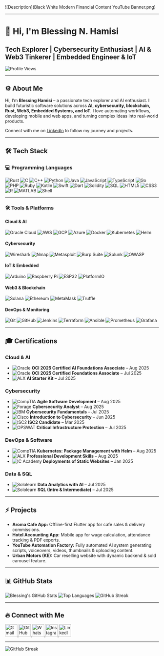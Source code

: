 ![Description](Black White Modern Financial Content YouTube Banner.png)


---

# 👋 Hi, I'm Blessing N. Hamisi

## Tech Explorer | Cybersecurity Enthusiast | AI & Web3 Tinkerer | Embedded Engineer & IoT 
![Profile Views](https://komarev.com/ghpvc/?username=redbeat3000&color=FF8C00&style=for-the-badge) 


---

## ⚙️ About Me

Hi, I’m **Blessing Hamisi** – a passionate tech explorer and AI enthusiast. I build futuristic software solutions across **AI, cybersecurity, blockchain, Rust, Web3, Embedded Systems, and IoT**. I love automating workflows, developing mobile and web apps, and turning complex ideas into real-world products.

Connect with me on [LinkedIn](https://www.linkedin.com/in/blessing-hamisi-0847412a4/) to follow my journey and projects.

---

## 🛠 Tech Stack

### 💻 Programming Languages
![Rust](https://img.shields.io/badge/Rust-000000?style=for-the-badge&logo=rust&logoColor=white)
![C](https://img.shields.io/badge/C-00599C?style=for-the-badge&logo=c&logoColor=white)
![C++](https://img.shields.io/badge/C++-00599C?style=for-the-badge&logo=c%2B%2B&logoColor=white)
![Python](https://img.shields.io/badge/Python-3776AB?style=for-the-badge&logo=python&logoColor=white)
![Java](https://img.shields.io/badge/Java-007396?style=for-the-badge&logo=java&logoColor=white)
![JavaScript](https://img.shields.io/badge/JavaScript-F7DF1E?style=for-the-badge&logo=javascript&logoColor=black)
![TypeScript](https://img.shields.io/badge/TypeScript-3178C6?style=for-the-badge&logo=typescript&logoColor=white)
![Go](https://img.shields.io/badge/Go-00ADD8?style=for-the-badge&logo=go&logoColor=white)
![PHP](https://img.shields.io/badge/PHP-777BB4?style=for-the-badge&logo=php&logoColor=white)
![Ruby](https://img.shields.io/badge/Ruby-CC342D?style=for-the-badge&logo=ruby&logoColor=white)
![Kotlin](https://img.shields.io/badge/Kotlin-0095D5?style=for-the-badge&logo=kotlin&logoColor=white)
![Swift](https://img.shields.io/badge/Swift-F05138?style=for-the-badge&logo=swift&logoColor=white)
![Dart](https://img.shields.io/badge/Dart-0175C2?style=for-the-badge&logo=dart&logoColor=white)
![Solidity](https://img.shields.io/badge/Solidity-363636?style=for-the-badge&logo=solidity&logoColor=white)
![SQL](https://img.shields.io/badge/SQL-4479A1?style=for-the-badge&logo=mysql&logoColor=white)
![HTML5](https://img.shields.io/badge/HTML5-E34F26?style=for-the-badge&logo=html5&logoColor=white)
![CSS3](https://img.shields.io/badge/CSS3-1572B6?style=for-the-badge&logo=css3&logoColor=white)
![R](https://img.shields.io/badge/R-276DC3?style=for-the-badge&logo=r&logoColor=white)
![MATLAB](https://img.shields.io/badge/MATLAB-0076A8?style=for-the-badge&logo=mathworks&logoColor=white)
![Shell](https://img.shields.io/badge/Shell-4EAA25?style=for-the-badge&logo=gnu-bash&logoColor=white)

---

### 🛠️ Tools & Platforms

#### Cloud & AI
![Oracle Cloud](https://img.shields.io/badge/Oracle-2D2D2D?style=for-the-badge&logo=oracle&logoColor=white)
![AWS](https://img.shields.io/badge/AWS-2D2D2D?style=for-the-badge&logo=amazon-aws&logoColor=white)
![GCP](https://img.shields.io/badge/GCP-2D2D2D?style=for-the-badge&logo=google-cloud&logoColor=white)
![Azure](https://img.shields.io/badge/Azure-2D2D2D?style=for-the-badge&logo=microsoft-azure&logoColor=white)
![Docker](https://img.shields.io/badge/Docker-2D2D2D?style=for-the-badge&logo=docker&logoColor=white)
![Kubernetes](https://img.shields.io/badge/Kubernetes-2D2D2D?style=for-the-badge&logo=kubernetes&logoColor=white)
![Helm](https://img.shields.io/badge/Helm-2D2D2D?style=for-the-badge&logo=helm&logoColor=white)

#### Cybersecurity
![Wireshark](https://img.shields.io/badge/Wireshark-2D2D2D?style=for-the-badge&logo=wireshark&logoColor=white)
![Nmap](https://img.shields.io/badge/Nmap-2D2D2D?style=for-the-badge&logo=nmap&logoColor=white)
![Metasploit](https://img.shields.io/badge/Metasploit-2D2D2D?style=for-the-badge&logo=metasploit&logoColor=white)
![Burp Suite](https://img.shields.io/badge/BurpSuite-2D2D2D?style=for-the-badge&logo=burpsuite&logoColor=white)
![Splunk](https://img.shields.io/badge/Splunk-2D2D2D?style=for-the-badge&logo=splunk&logoColor=white)
![OWASP](https://img.shields.io/badge/OWASP-2D2D2D?style=for-the-badge&logo=owasp&logoColor=white)

#### IoT & Embedded
![Arduino](https://img.shields.io/badge/Arduino-2D2D2D?style=for-the-badge&logo=arduino&logoColor=white)
![Raspberry Pi](https://img.shields.io/badge/RaspberryPi-2D2D2D?style=for-the-badge&logo=raspberry-pi&logoColor=white)
![ESP32](https://img.shields.io/badge/ESP32-2D2D2D?style=for-the-badge&logo=esp32&logoColor=white)
![PlatformIO](https://img.shields.io/badge/PlatformIO-2D2D2D?style=for-the-badge&logo=platformio&logoColor=white)

#### Web3 & Blockchain
![Solana](https://img.shields.io/badge/Solana-2D2D2D?style=for-the-badge&logo=solana&logoColor=white)
![Ethereum](https://img.shields.io/badge/Ethereum-2D2D2D?style=for-the-badge&logo=ethereum&logoColor=white)
![MetaMask](https://img.shields.io/badge/MetaMask-2D2D2D?style=for-the-badge&logo=metamask&logoColor=white)
![Truffle](https://img.shields.io/badge/Truffle-2D2D2D?style=for-the-badge&logo=truffle&logoColor=white)

#### DevOps & Monitoring
![Git](https://img.shields.io/badge/Git-2D2D2D?style=for-the-badge&logo=git&logoColor=white)
![GitHub](https://img.shields.io/badge/GitHub-2D2D2D?style=for-the-badge&logo=github&logoColor=white)
![Jenkins](https://img.shields.io/badge/Jenkins-2D2D2D?style=for-the-badge&logo=jenkins&logoColor=white)
![Terraform](https://img.shields.io/badge/Terraform-2D2D2D?style=for-the-badge&logo=terraform&logoColor=white)
![Ansible](https://img.shields.io/badge/Ansible-2D2D2D?style=for-the-badge&logo=ansible&logoColor=white)
![Prometheus](https://img.shields.io/badge/Prometheus-2D2D2D?style=for-the-badge&logo=prometheus&logoColor=white)
![Grafana](https://img.shields.io/badge/Grafana-2D2D2D?style=for-the-badge&logo=grafana&logoColor=white)




---

## 🎓 Certifications

### Cloud & AI
* ![Oracle](https://img.shields.io/badge/Oracle-Red?style=for-the-badge&logo=oracle&logoColor=white) **OCI 2025 Certified AI Foundations Associate** – Aug 2025  
* ![Oracle](https://img.shields.io/badge/Oracle-Red?style=for-the-badge&logo=oracle&logoColor=white) **OCI 2025 Certified Foundations Associate** – Jul 2025  
* ![ALX](https://img.shields.io/badge/ALX-000000?style=for-the-badge) **AI Starter Kit** – Jul 2025  

### Cybersecurity
* ![CompTIA](https://img.shields.io/badge/CompTIA-0052B1?style=for-the-badge&logo=comptia&logoColor=white) **Agile Software Development** – Aug 2025  
* ![Forage](https://img.shields.io/badge/Forage-000000?style=for-the-badge) **Cybersecurity Analyst** – Aug 2025  
* ![IBM](https://img.shields.io/badge/IBM-054ADA?style=for-the-badge&logo=ibm&logoColor=white) **Cybersecurity Fundamentals** – Jul 2025  
* ![Cisco](https://img.shields.io/badge/Cisco-1BA0E2?style=for-the-badge&logo=cisco&logoColor=white) **Introduction to Cybersecurity** – Jun 2025  
* ![ISC2](https://img.shields.io/badge/ISC2-0052B1?style=for-the-badge&logo=isc2&logoColor=white) **ISC2 Candidate** – Mar 2025  
* ![OPSWAT](https://img.shields.io/badge/OPSWAT-0055FF?style=for-the-badge) **Critical Infrastructure Protection** – Jul 2025  

### DevOps & Software
* ![CompTIA](https://img.shields.io/badge/CompTIA-0052B1?style=for-the-badge&logo=comptia&logoColor=white) **Kubernetes: Package Management with Helm** – Aug 2025  
* ![ALX](https://img.shields.io/badge/ALX-000000?style=for-the-badge) **Professional Development Skills** – Aug 2025  
* ![IC Academy](https://img.shields.io/badge/ICAcademy-FF6F00?style=for-the-badge) **Deployments of Static Websites** – Jan 2025  

### Data & SQL
* ![Sololearn](https://img.shields.io/badge/Sololearn-2EC866?style=for-the-badge&logo=sololearn&logoColor=white) **Data Analytics with AI** – Jul 2025  
* ![Sololearn](https://img.shields.io/badge/Sololearn-2EC866?style=for-the-badge&logo=sololearn&logoColor=white) **SQL (Intro & Intermediate)** – Jul 2025  


---

## ⚡ Projects

* **Aroma Cafe App:** Offline-first Flutter app for cafe sales & delivery commissions.
* **Hotel Accounting App:** Mobile app for wage calculation, attendance tracking & PDF exports.
* **YouTube Automation Factory:** Fully automated AI system generating scripts, voiceovers, videos, thumbnails & uploading content.
* **Urban Motors (KE):** Car reselling website with dynamic backend & sold carousel feature.

---

## 📊 GitHub Stats

![Blessing's GitHub Stats](https://github-readme-stats.vercel.app/api?username=redbeat3000\&show_icons=true\&theme=dark)
![Top Languages](https://github-readme-stats.vercel.app/api/top-langs/?username=redbeat3000\&layout=compact\&theme=dark)
![GitHub Streak](https://github-readme-streak-stats.herokuapp.com/?user=redbeat3000\&theme=dark)

---

## 🔥 Connect with Me

<p>
  <a href="mailto:nyaberihamisi@g.mail.com">
    <img src="https://upload.wikimedia.org/wikipedia/commons/4/4e/Gmail_Icon.png" width="40" alt="Gmail"/>
  </a>
  <a href="https://github.com/redbeat3000">
    <img src="https://upload.wikimedia.org/wikipedia/commons/9/91/Octicons-mark-github.svg" width="40" alt="GitHub"/>
  </a>
  <a href="https://wa.me/0718713565">
    <img src="https://upload.wikimedia.org/wikipedia/commons/6/6b/WhatsApp.svg" width="40" alt="WhatsApp"/>
  </a>
  <a href="https://instagram.com/redbeat3000">
    <img src="https://upload.wikimedia.org/wikipedia/commons/a/a5/Instagram_icon.png" width="40" alt="Instagram"/>
  </a>
  <a href="https://www.linkedin.com/in/blessing-hamisi-0847412a4/">
    <img src="https://upload.wikimedia.org/wikipedia/commons/c/ca/LinkedIn_logo_initials.png" width="40" alt="LinkedIn"/>
  </a>
</p>


---


![GitHub Streak](https://github-readme-streak-stats.herokuapp.com/?user=redbeat3000&theme=dark)



